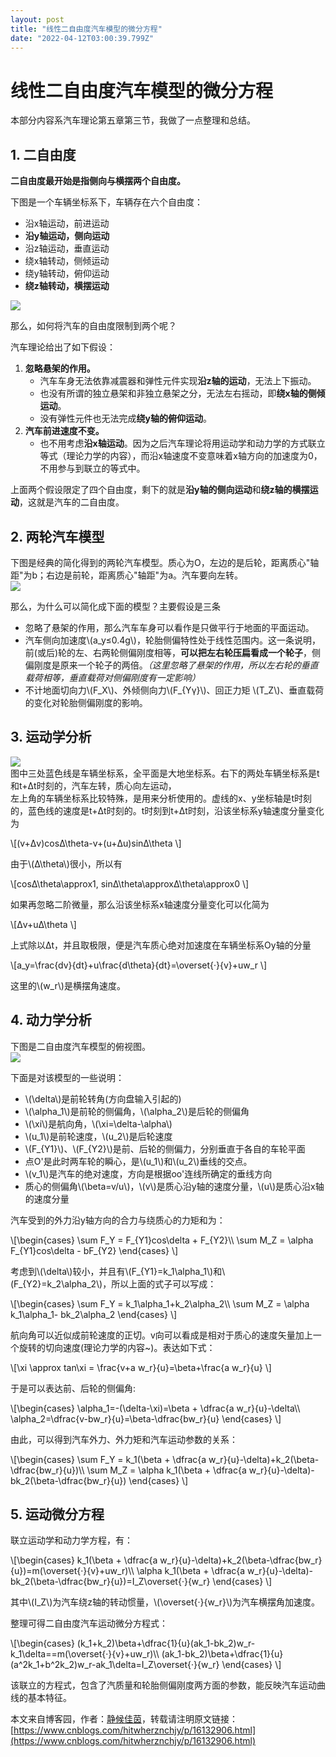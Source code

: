 ```yaml
---
layout: post
title: "线性二自由度汽车模型的微分方程"
date: "2022-04-12T03:00:39.799Z"
---
```

线性二自由度汽车模型的微分方程
===============

本部分内容系汽车理论第五章第三节，我做了一点整理和总结。

1\. 二自由度
--------

**二自由度最开始是指侧向与横摆两个自由度。**

下图是一个车辆坐标系下，车辆存在六个自由度：

*   沿x轴运动，前进运动
*   **沿y轴运动，侧向运动**
*   沿z轴运动，垂直运动
*   绕x轴转动，侧倾运动
*   绕y轴转动，俯仰运动
*   **绕z轴转动，横摆运动**

![](https://gitee.com/dakerbose/drawing-bed/raw/master/img/20220411215955.png)

那么，如何将汽车的自由度限制到两个呢？

汽车理论给出了如下假设：

1.  **忽略悬架的作用。**
    *   汽车车身无法依靠减震器和弹性元件实现**沿z轴的运动**，无法上下振动。
    *   也没有所谓的独立悬架和非独立悬架之分，无法左右摇动，即**绕x轴的侧倾运动**。
    *   没有弹性元件也无法完成**绕y轴的俯仰运动**。
2.  **汽车前进速度不变。**
    *   也不用考虑**沿x轴运动**。因为之后汽车理论将用运动学和动力学的方式联立等式（理论力学的内容），而沿x轴速度不变意味着x轴方向的加速度为0，不用参与到联立的等式中。

上面两个假设限定了四个自由度，剩下的就是**沿y轴的侧向运动**和**绕z轴的横摆运动**，这就是汽车的二自由度。

2\. 两轮汽车模型
----------

下图是经典的简化得到的两轮汽车模型。质心为O，左边的是后轮，距离质心"轴距"为b；右边是前轮，距离质心"轴距"为a。汽车要向左转。  
![](https://gitee.com/dakerbose/drawing-bed/raw/master/img/20220411203633.png)

那么，为什么可以简化成下面的模型？主要假设是三条

*   忽略了悬架的作用，那么汽车车身可以看作是只做平行于地面的平面运动。
*   汽车侧向加速度\\(a\_y≤0.4g\\)，轮胎侧偏特性处于线性范围内。这一条说明，前(或后)轮的左、右两轮侧偏刚度相等，**可以把左右轮压扁看成一个轮子**，侧偏刚度是原来一个轮子的两倍。_（这里忽略了悬架的作用，所以左右轮的垂直载荷相等，垂直载荷对侧偏刚度有一定影响）_
*   不计地面切向力\\(F\_X\\)、外倾侧向力\\(F\_{Yγ}\\)、回正力矩 \\(T\_Z\\)、垂直载荷的变化对轮胎侧偏刚度的影响。

3\. 运动学分析
---------

![](https://gitee.com/dakerbose/drawing-bed/raw/master/img/20220411210007.png)  
图中三处蓝色线是车辆坐标系，全平面是大地坐标系。右下的两处车辆坐标系是t和t+Δt时刻的，汽车左转，质心向左运动，  
左上角的车辆坐标系比较特殊，是用来分析使用的。虚线的x、y坐标轴是t时刻的，蓝色线的速度是t+Δt时刻的。t时刻到t+Δt时刻，沿该坐标系y轴速度分量变化为

\\\[(v+Δv)cosΔ\\theta-v+(u+Δu)sinΔ\\theta \\\]

由于\\(Δ\\theta\\)很小，所以有

\\\[cosΔ\\theta\\approx1, sinΔ\\theta\\approxΔ\\theta\\approx0 \\\]

如果再忽略二阶微量，那么沿该坐标系x轴速度分量变化可以化简为

\\\[Δv+uΔ\\theta \\\]

上式除以Δt，并且取极限，便是汽车质心绝对加速度在车辆坐标系Oy轴的分量

\\\[a\_y=\\frac{dv}{dt}+u\\frac{d\\theta}{dt}=\\overset{·}{v}+uw\_r \\\]

这里的\\(w\_r\\)是横摆角速度。

4\. 动力学分析
---------

下图是二自由度汽车模型的俯视图。  
![](https://gitee.com/dakerbose/drawing-bed/raw/master/img/20220411214622.png)

下面是对该模型的一些说明：

*   \\(\\delta\\)是前轮转角(方向盘输入引起的)
*   \\(\\alpha\_1\\)是前轮的侧偏角，\\(\\alpha\_2\\)是后轮的侧偏角
*   \\(\\xi\\)是航向角，\\(\\xi=\\delta-\\alpha\\)
*   \\(u\_1\\)是前轮速度，\\(u\_2\\)是后轮速度
*   \\(F\_{Y1}\\)、\\(F\_{Y2}\\)是前、后轮的侧偏力，分别垂直于各自的车轮平面
*   点O'是此时两车轮的瞬心，是\\(u\_1\\)和\\(u\_2\\)垂线的交点。
*   \\(v\_1\\)是汽车的绝对速度，方向是根据oo'连线所确定的垂线方向
*   质心的侧偏角\\(\\beta=v/u\\)，\\(v\\)是质心沿y轴的速度分量，\\(u\\)是质心沿x轴的速度分量

汽车受到的外力沿y轴方向的合力与绕质心的力矩和为：

\\\[\\begin{cases} \\sum F\_Y = F\_{Y1}cos\\delta + F\_{Y2}\\\\ \\sum M\_Z = \\alpha F\_{Y1}cos\\delta - bF\_{Y2} \\end{cases} \\\]

考虑到\\(\\delta\\)较小，并且有\\(F\_{Y1}=k\_1\\alpha\_1\\)和\\(F\_{Y2}=k\_2\\alpha\_2\\)，所以上面的式子可以写成：

\\\[\\begin{cases} \\sum F\_Y = k\_1\\alpha\_1+k\_2\\alpha\_2\\\\ \\sum M\_Z = \\alpha k\_1\\alpha\_1- bk\_2\\alpha\_2 \\end{cases} \\\]

航向角可以近似成前轮速度的正切。v向可以看成是相对于质心的速度矢量加上一个旋转的切向速度(理论力学的内容~)。表达如下式：

\\\[\\xi \\approx tan\\xi = \\frac{v+a w\_r}{u}=\\beta+\\frac{a w\_r}{u} \\\]

于是可以表达前、后轮的侧偏角:

\\\[\\begin{cases} \\alpha\_1=-(\\delta-\\xi)=\\beta + \\dfrac{a w\_r}{u}-\\delta\\\\ \\alpha\_2=\\dfrac{v-bw\_r}{u}=\\beta-\\dfrac{bw\_r}{u} \\end{cases} \\\]

由此，可以得到汽车外力、外力矩和汽车运动参数的关系：

\\\[\\begin{cases} \\sum F\_Y = k\_1(\\beta + \\dfrac{a w\_r}{u}-\\delta)+k\_2(\\beta-\\dfrac{bw\_r}{u})\\\\ \\sum M\_Z = \\alpha k\_1(\\beta + \\dfrac{a w\_r}{u}-\\delta)- bk\_2(\\beta-\\dfrac{bw\_r}{u}) \\end{cases} \\\]

5\. 运动微分方程
----------

联立运动学和动力学方程，有：

\\\[\\begin{cases} k\_1(\\beta + \\dfrac{a w\_r}{u}-\\delta)+k\_2(\\beta-\\dfrac{bw\_r}{u})=m(\\overset{·}{v}+uw\_r)\\\\ \\alpha k\_1(\\beta + \\dfrac{a w\_r}{u}-\\delta)- bk\_2(\\beta-\\dfrac{bw\_r}{u})=I\_Z\\overset{·}{w\_r} \\end{cases} \\\]

其中\\(I\_Z\\)为汽车绕z轴的转动惯量，\\(\\overset{·}{w\_r}\\)为汽车横摆角加速度。

整理可得二自由度汽车运动微分方程式：

\\\[\\begin{cases} (k\_1+k\_2)\\beta+\\dfrac{1}{u}(ak\_1-bk\_2)w\_r-k\_1\\delta==m(\\overset{·}{v}+uw\_r)\\\\ (ak\_1-bk\_2)\\beta+\\dfrac{1}{u}(a^2k\_1+b^2k\_2)w\_r-ak\_1\\delta=I\_Z\\overset{·}{w\_r} \\end{cases} \\\]

该联立的方程式，包含了汽质量和轮胎侧偏刚度两方面的参数，能反映汽车运动曲线的基本特征。

本文来自博客园，作者：[静候佳茵](https://www.cnblogs.com/hitwherznchjy/)，转载请注明原文链接：[https://www.cnblogs.com/hitwherznchjy/p/16132906.html](https://www.cnblogs.com/hitwherznchjy/p/16132906.html)